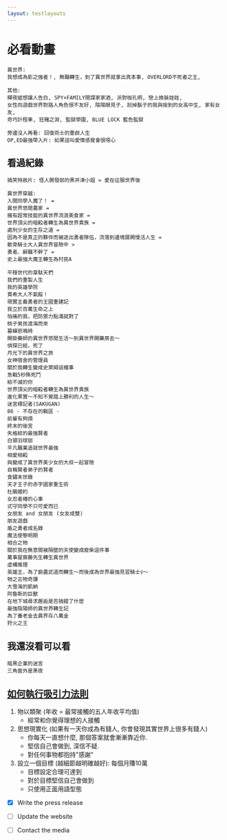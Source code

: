 ```yaml
---
layout: testlayouts
---
```


# 必看動畫
```
異世界:
我想成為影之強者！, 無職轉生，到了異世界就拿出真本事, OVERLORD不死者之王, 

其他:
輝夜姬想讓人告白, SPY×FAMILY間諜家家酒, 派對咖孔明, 戀上換裝娃娃, 
女性向遊戲世界對路人角色很不友好, 陰陽眼見子, 刮掉鬍子的我與撿到的女高中生, 家有女友,
奇巧計程車, 狂賭之淵, 監獄學園, BLUE LOCK 藍色監獄

旁邊沒人再看: 回復術士的重啟人生
OP,ED最強帶入片: 如果這叫愛情感覺會很噁心
```

## 看過紀錄
```
搞笑特赦片: 怪人開發部的黑井津小姐 = 愛在征服世界後

異世界穿越: 
入間同學入魔了！ = 
異世界悠閒農家 = 
擁有超常技能的異世界流浪美食家 = 
世界頂尖的暗殺者轉生為異世界貴族 = 
處刑少女的生存之道 = 
因為不是真正的夥伴而被逐出勇者隊伍，流落到邊境展開慢活人生 = 
骸骨騎士大人異世界冒險中 > 
勇者、辭職不幹了 = 
史上最強大魔王轉生為村民A

平穩世代的韋駄天們
我們的重製人生
我的英雄學院
賈希大人不氣餒！
現實主義勇者的王國重建記
我立於百萬生命之上
怕痛的我，把防禦力點滿就對了
桃子男孩渡海而來
暮蟬悲鳴時
開掛藥師的異世界悠閒生活～到異世界開藥房去～	
偵探已經，死了
月光下的異世界之旅
女神宿舍的管理員
關於我轉生變成史萊姆這檔事
急戰5秒殊死鬥
給不滅的你
世界頂尖的暗殺者轉生為異世界貴族
進化果實～不知不覺踏上勝利的人生～
迷宮標記者(SAKUGAN)
86 - 不存在的戰區 -
前輩有夠煩
終末的後宮
失格紋的最強賢者
白領羽球部
平凡職業造就世界最強
相愛相殺
與變成了異世界美少女的大叔一起冒險
自稱賢者弟子的賢者
食鏽末世錄
天才王子的赤字國家重生術
杜鵑婚約
女忍者椿的心事
式守同學不只可愛而已
女朋友 and 女朋友 (女友成雙)
朋友遊戲
盾之勇者成名錄
魔法使黎明期
相合之物
關於我在無意間被隔壁的天使變成廢柴這件事
萬事屋齋藤先生轉生異世界
虛構推理
英雄王，為了窮盡武道而轉生～而後成為世界最強見習騎士♀～
物之古物奇譚
大雪海的凱納
阿魯斯的巨獸
在地下城尋求邂逅是否搞錯了什麼
最強陰陽師的異世界轉生記
為了養老金去異界存八萬金
狩火之王
```

## 我還沒看可以看
```
暗黑企業的迷宮
三角窗外是黑夜
```

## [如何執行吸引力法則](https://www.youtube.com/watch?v=vM1TIP53kb0)

1. 物以類聚 (年收 = 最常接觸的五人年收平均值)
    - 經常和你覺得理想的人接觸
2. 思想現實化 (如果有一天你成為有錢人, 你會發現其實世界上很多有錢人)
    - 你每天一直想什麼, 那個答案就會漸漸靠近你.
    - 堅信自己會做到, 深信不疑.
    - 對任何事物都抱持"感謝"
3. 設立一個目標 (越細節越明確越好): 每個月賺10萬
    - 目標設定合理可達到
    - 對於目標堅信自己會做到
    - 只使用正面用語型態

- [x] Write the press release
- [ ] Update the website
- [ ] Contact the media


